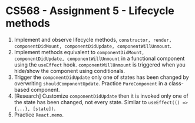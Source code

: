 # CS568 - Assignment 5 - Lifecycle methods
1. Implement and observe lifecycle methods, ```constructor, render, componentDidMount, componentDidUpdate, componentWillUnmount```.
2. Implement methods equivalent to ```componentDidMount, componentDidUpdate, componentWillUnmount``` in a functional component using the ```useEffect``` hook. ```componentWillUnmount``` is triggered when you hide/show the component using conditionals.
3. Trigger the ```componentDidUpdate``` only one of states has been changed by overwriting  ```shouldComponentUpdate```. Practice ```PureComponent``` in a class-based component.
4. [Research] Customize ```componentDidUpdate``` then it is invoked only one of the state has been changed, not every state. Similar to ```useEffect(() => {...}, [state])```. 
5. Practice ```React.memo```.
